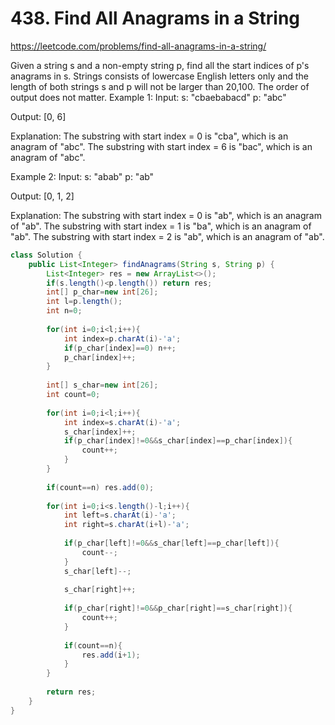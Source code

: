 # 438. Find All Anagrams in a String
https://leetcode.com/problems/find-all-anagrams-in-a-string/

Given a string s and a non-empty string p, find all the start indices of p's anagrams in s.
Strings consists of lowercase English letters only and the length of both strings s and p will not be larger than 20,100.
The order of output does not matter.
Example 1: 
Input:
s: "cbaebabacd" p: "abc"

Output:
[0, 6]

Explanation:
The substring with start index = 0 is "cba", which is an anagram of "abc".
The substring with start index = 6 is "bac", which is an anagram of "abc".

Example 2: 
Input:
s: "abab" p: "ab"

Output:
[0, 1, 2]

Explanation:
The substring with start index = 0 is "ab", which is an anagram of "ab".
The substring with start index = 1 is "ba", which is an anagram of "ab".
The substring with start index = 2 is "ab", which is an anagram of "ab".

```java
class Solution {
    public List<Integer> findAnagrams(String s, String p) {
        List<Integer> res = new ArrayList<>();
        if(s.length()<p.length()) return res;
        int[] p_char=new int[26];
        int l=p.length();
        int n=0;
        
        for(int i=0;i<l;i++){
            int index=p.charAt(i)-'a';
            if(p_char[index]==0) n++;
            p_char[index]++;
        }
        
        int[] s_char=new int[26];
        int count=0;
        
        for(int i=0;i<l;i++){
            int index=s.charAt(i)-'a';
            s_char[index]++;
            if(p_char[index]!=0&&s_char[index]==p_char[index]){
                count++;
            }
        }
        
        if(count==n) res.add(0);
        
        for(int i=0;i<s.length()-l;i++){
            int left=s.charAt(i)-'a';
            int right=s.charAt(i+l)-'a';
            
            if(p_char[left]!=0&&s_char[left]==p_char[left]){
                count--;
            }
            s_char[left]--;
            
            s_char[right]++;
            
            if(p_char[right]!=0&&p_char[right]==s_char[right]){
                count++;
            }
            
            if(count==n){
                res.add(i+1);
            }
        }
        
        return res;
    }
}
```
